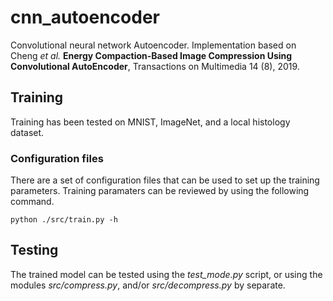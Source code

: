 # cnn_autoencoder
Convolutional neural network Autoencoder.
Implementation based on Cheng *et al.* **Energy Compaction-Based Image Compression Using Convolutional AutoEncoder**, Transactions on Multimedia 14 (8), 2019.

## Training
Training has been tested on MNIST, ImageNet, and a local histology dataset.

### Configuration files
There are a set of configuration files that can be used to set up the training parameters.
Training paramaters can be reviewed by using the following command.

```
python ./src/train.py -h
```

## Testing
The trained model can be tested using the *test_mode.py* script, or using the modules *src/compress.py*, and/or *src/decompress.py* by separate.
